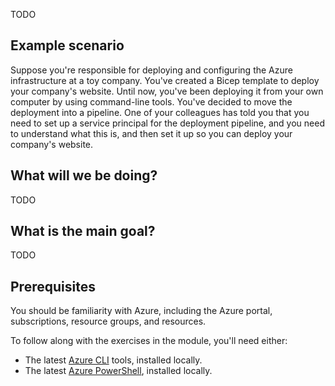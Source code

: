 TODO

## Example scenario

Suppose you're responsible for deploying and configuring the Azure infrastructure at a toy company. You've created a Bicep template to deploy your company's website. Until now, you've been deploying it from your own computer by using command-line tools. You've decided to move the deployment into a pipeline. One of your colleagues has told you that you need to set up a service principal for the deployment pipeline, and you need to understand what this is, and then set it up so you can deploy your company's website.

## What will we be doing?

TODO

## What is the main goal?

TODO

## Prerequisites

You should be familiarity with Azure, including the Azure portal, subscriptions, resource groups, and resources.

To follow along with the exercises in the module, you'll need either:

- The latest [Azure CLI](/cli/azure/install-azure-cli.md) tools, installed locally.
- The latest [Azure PowerShell](/powershell/azure/install-az-ps.md), installed locally.
